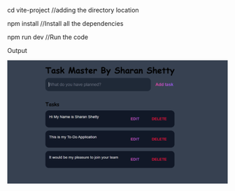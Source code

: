 cd vite-project //adding the directory location

npm install  //Install all the dependencies

npm run dev  //Run the code

Output

![Screenshot of Application](./src/assets/Screenshot%202025-01-15%20173526.png)


